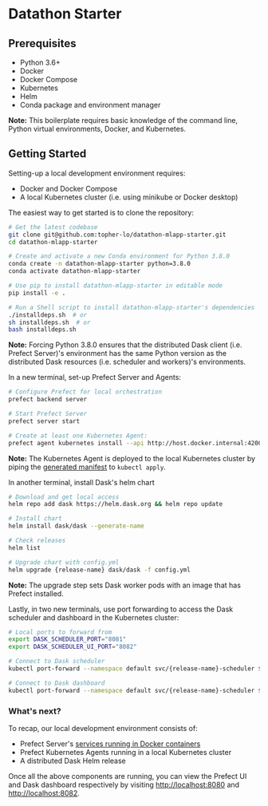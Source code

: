# Datathon Starter

## Prerequisites
- Python 3.6+
- Docker
- Docker Compose
- Kubernetes
- Helm
- Conda package and environment manager

**Note:** This boilerplate requires basic knowledge of the command line, Python virtual environments, Docker, and Kubernetes.

## Getting Started
Setting-up a local development environment requires:
- Docker and Docker Compose
- A local Kubernetes cluster (i.e. using minikube or Docker desktop)

The easiest way to get started is to clone the repository:
```bash
# Get the latest codebase
git clone git@github.com:topher-lo/datathon-mlapp-starter.git
cd datathon-mlapp-starter

# Create and activate a new Conda environment for Python 3.8.0
conda create -n datathon-mlapp-starter python=3.8.0
conda activate datathon-mlapp-starter

# Use pip to install datathon-mlapp-starter in editable mode
pip install -e .

# Run a Shell script to install datathon-mlapp-starter's dependencies
./installdeps.sh  # or
sh installdeps.sh  # or
bash installdeps.sh
```
**Note:** Forcing Python 3.8.0 ensures that the distributed Dask client (i.e. Prefect Server)'s environment
has the same Python version as the distributed Dask resources (i.e. scheduler and workers)'s environments.

In a new terminal, set-up Prefect Server and Agents:
```bash
# Configure Prefect for local orchestration
prefect backend server

# Start Prefect Server
prefect server start

# Create at least one Kubernetes Agent:
prefect agent kubernetes install --api http://host.docker.internal:4200 --rbac | kubectl apply -f -
```
**Note:** The Kubernetes Agent is deployed to the local Kubernetes cluster by piping the
[generated manifest](https://docs.prefect.io/orchestration/agents/kubernetes.html#running-in-cluster) to `kubectl apply`.

In another terminal, install Dask's helm chart
```bash
# Download and get local access
helm repo add dask https://helm.dask.org && helm repo update

# Install chart
helm install dask/dask --generate-name

# Check releases
helm list

# Upgrade chart with config.yml
helm upgrade {release-name} dask/dask -f config.yml
```
**Note:** The upgrade step sets Dask worker pods with an image that has Prefect installed.

Lastly, in two new terminals, use port forwarding to access the Dask scheduler and dashboard in the Kubernetes cluster:
```bash
# Local ports to forward from
export DASK_SCHEDULER_PORT="8081"
export DASK_SCHEDULER_UI_PORT="8082"

# Connect to Dask scheduler
kubectl port-forward --namespace default svc/{release-name}-scheduler $DASK_SCHEDULER_PORT:8786

# Connect to Dask dashboard
kubectl port-forward --namespace default svc/{release-name}-scheduler $DASK_SCHEDULER_UI_PORT:80
```

### What's next?
To recap, our local development environment consists of:
- Prefect Server's [services running in Docker containers](https://docs.prefect.io/orchestration/server/architecture.html)
- Prefect Kubernetes Agents running in a local Kubernetes cluster
- A distributed Dask Helm release

Once all the above components are running, you can view the Prefect UI and Dask dashboard respectively by
visiting [http://localhost:8080](http://localhost:8080) and [http://localhost:8082](http://localhost:8082).
